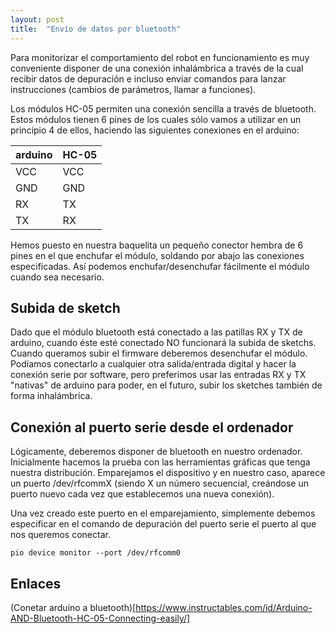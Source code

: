 ```yaml
---
layout: post
title:  "Envío de datos por bluetooth"
---
```


Para monitorizar el comportamiento del robot en funcionamiento es
muy conveniente disponer de una conexión inhalámbrica a través de la
cual recibir datos de depuración e incluso enviar comandos para 
lanzar instrucciones (cambios de parámetros, llamar a funciones).

Los módulos HC-05 permiten una conexión sencilla a través de bluetooth.
Estos módulos tienen 6 pines de los cuales sólo vamos a utilizar en
un principio 4 de ellos, haciendo las siguientes conexiones en 
el arduino:

| arduino| HC-05  |
|:-------|:-------|
| VCC    | VCC    |
| GND    | GND    |
| RX     | TX     |
| TX     | RX     |

Hemos puesto en nuestra baquelita un pequeño conector hembra de 6 pines
en el que enchufar el módulo, soldando por abajo las conexiones especificadas.
Así podemos enchufar/desenchufar fácilmente el módulo cuando sea necesario.

## Subida de sketch

Dado que el módulo bluetooth está conectado a las patillas RX y TX de arduino, cuando
éste esté conectado NO funcionará la subida de sketchs. Cuando queramos subir el firmware
deberemos desenchufar el módulo. Podíamos conectarlo a cualquier otra salida/entrada digital
y hacer la conexión serie por software, pero preferimos usar las entradas RX y TX 
"nativas" de arduino para poder, en el futuro, subir los sketches también de forma
inhalámbrica.

## Conexión al puerto serie desde el ordenador

Lógicamente, deberemos disponer de bluetooth en nuestro ordenador. Inicialmente
hacemos la prueba con las herramientas gráficas que tenga nuestra distribución. Emparejamos
el dispositivo y en nuestro caso, aparece un puerto /dev/rfcommX (siendo X un número secuencial, creándose
un puerto nuevo cada vez que establecemos una nueva conexión).

Una vez creado este puerto en el emparejamiento, simplemente debemos especificar
en el comando de depuración del puerto serie el puerto al que nos queremos conectar.

```
pio device monitor --port /dev/rfcomm0
```

## Enlaces
(Conetar arduino a bluetooth)[https://www.instructables.com/id/Arduino-AND-Bluetooth-HC-05-Connecting-easily/]

